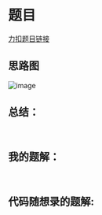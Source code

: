 # 题目
[力扣题目链接](https://leetcode-cn.com/problems/intersection-of-two-linked-lists-lcci/)
## 思路图
![image](https://github.com/sumo123456789/DataStructureAndAlgorithm/tree/main/%E9%93%BE%E8%A1%A8/image)
## 总结：
```


```

## 我的题解：
```


```
## 代码随想录的题解:
```


```
                                     
